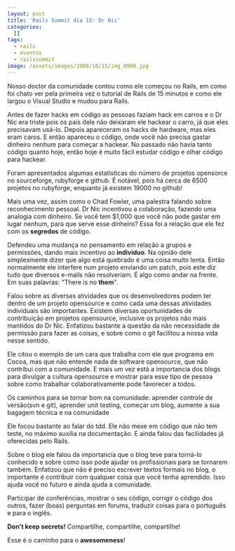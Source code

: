 ```yaml
---
layout: post
title: 'Rails Summit dia 15: Dr Nic'
categories:
  []
tags:
  - rails
  - eventos
  - railssummit
image: /assets/images/2008/10/15/img_0999.jpg
---
```


Nosso doctor da comunidade contou como ele começou no Rails, em como foi chato ver pela primeira vez o tutorial de Rails de 15 minutos e como ele largou o Visual Studio e mudou para Rails.

Antes de fazer hacks em código as pessoas faziam hack em carros e o Dr Nic era triste pois os pais dele não deixaram ele hackear o carro, já que eles precisavam usá-lo. Depois apareceram os hacks de hardware, mas eles eram caros. E então apareceu o código, onde você não precisa gastar dinheiro nenhum para começar a hackear. No passado não havia tanto código quanto hoje, então hoje é muito fácil estudar código e olhar código para hackear.

Foram apresentados algumas estatísticas do número de projetos opensorce no sourceforge, rubyforge e github. É notável, pois há cerca de 6500 projetos no rubyforge, enquanto já existem 19000 no github!

Mais uma vez, assim como o Chad Fowler, uma palestra falando sobre reconhecimento pessoal. Dr Nic incentivou a colaboração, fazendo uma analogia com dinheiro. Se você tem $1,000 que você não pode gastar em lugar nenhum, para que serve esse dinheiro? Essa foi a relação que ele fez com os **segredos** de código.

Defendeu uma mudança no pensamento em relação a grupos e permissões, dando mais incentivo ao **individuo**. Na opnião dele simplesmente dizer que algo está quebrado é uma coisa muito lenta. Então normalmente ele interfere num projeto enviando um patch, pois este diz tudo que diversos e-mails não resolveriam. É algo como andar na frente. Em suas palavras: "There is no **them**".

Falou sobre as diversas atividades que os desenvolvedores podem ter dentro de um projeto opensource e como cada uma dessas atividades individuais são importantes. Existem diversas oportunidades de contribuição em projetos opensource, inclusive os projetos não mais mantidos do Dr Nic. Enfatizou bastante a questão da não necessidade de permissão para fazer as coisas, e sobre como o git facilitou a nossa vida nesse sentido.

Ele citou o exemplo de um cara que trabalha com ele que programa em Cocoa, mas que não entende nada de software opensource, que não contribui com a comunidade. E mais um vez está a importancia dos blogs para divulgar a cultura opensource e mostrar para esse tipo de pessoa sobre como trabalhar colaborativamente pode favorecer a todos.

Os caminhos para se tornar bom na comunidade: aprender controle de versão(svn e git), aprender unit testing, começar um blog, aumente a sua bagagem técnica e na comunidade

Ele focou bastante ao falar do tdd. Ele não mexe em código que não tem teste, no máximo auxilia na documentação. E ainda falou das facilidades já oferecidas pelo Rails.

Sobre o blog ele falou da importancia que o blog teve para torná-lo conhecido e sobre como isso pode ajudar os profissionais para se tornarem também. Enfatizou que não é preciso escrever textos formais no blog, o importante é contribuir com qualquer coisa que você tenha aprendido. Isso ajuda você no futuro e ainda ajuda a comunidade.

Participar de conferências, mostrar o seu código, corrigir o código dos outros, fazer (boas) perguntas em forums, traduzir coisas para o português e para o inglês.

**Don't keep secrets!** Compartilhe, compartilhe, compartilhe!

Esse é o caminho para o **awesomeness**!

